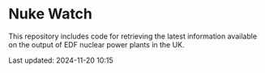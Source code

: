 # Nuke Watch

This repository includes code for retrieving the latest information available on the output of EDF nuclear power plants in the UK.

Last updated: 2024-11-20 10:15